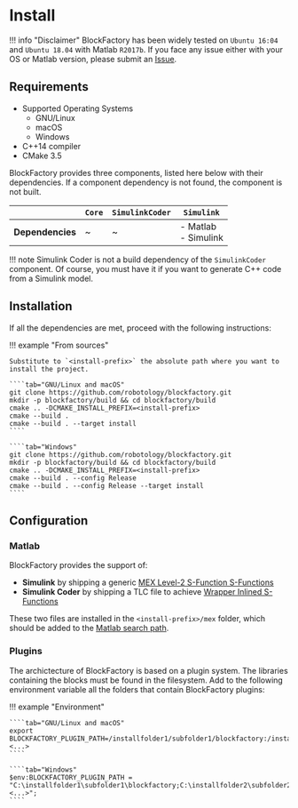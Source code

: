 # Install

!!! info "Disclaimer"
    BlockFactory has been widely tested on `Ubuntu 16:04` and `Ubuntu 18.04` with Matlab `R2017b`. If you face any issue either with your OS or Matlab version, please submit an [Issue](https://github.com/robotology/blockfactory/issues).

## Requirements

- Supported Operating Systems
	- GNU/Linux
	- macOS
	- Windows
- C++14 compiler
- CMake 3.5

BlockFactory provides three components, listed here below with their dependencies. If a component dependency is not found, the component is not built.

|                  | `Core` | `SimulinkCoder` | `Simulink`             |
| ---------------- | ------ | --------------- | ---------------------- |
| **Dependencies** | ~      | ~               | - Matlab<br>- Simulink |

!!! note
    Simulink Coder is not a build dependency of the `SimulinkCoder` component. Of course, you must have it if you want to generate C++ code from a Simulink model.

## Installation

If all the dependencies are met, proceed with the following instructions:

!!! example "From sources"

    Substitute to `<install-prefix>` the absolute path where you want to install the project.

    ````tab="GNU/Linux and macOS"
    git clone https://github.com/robotology/blockfactory.git
    mkdir -p blockfactory/build && cd blockfactory/build
    cmake .. -DCMAKE_INSTALL_PREFIX=<install-prefix>
    cmake --build .
    cmake --build . --target install
    ````

    ````tab="Windows"
    git clone https://github.com/robotology/blockfactory.git
    mkdir -p blockfactory/build && cd blockfactory/build
    cmake .. -DCMAKE_INSTALL_PREFIX=<install-prefix>
    cmake --build . --config Release
    cmake --build . --config Release --target install
    ````

## Configuration

### Matlab

BlockFactory provides the support of:

- **Simulink** by shipping a generic [MEX Level-2 S-Function S-Functions](https://it.mathworks.com/help/simulink/sfg/what-is-an-s-function.html)
- **Simulink Coder** by shipping a TLC file to achieve [Wrapper Inlined S-Functions](https://it.mathworks.com/help/rtw/tlc/inlining-s-functions.html)

These two files are installed in the `<install-prefix>/mex` folder, which should be added to the [Matlab search path](https://it.mathworks.com/help/matlab/matlab_env/what-is-the-matlab-search-path.html).

### Plugins

The archictecture of BlockFactory is based on a plugin system. The libraries containing the blocks must be found in the filesystem.
Add to the following environment variable all the folders that contain BlockFactory plugins:

!!! example "Environment"

    ````tab="GNU/Linux and macOS"
    export BLOCKFACTORY_PLUGIN_PATH=/installfolder1/subfolder1/blockfactory:/installfolder2/subfolder2/blockfactory/:<...>
    ````

    ````tab="Windows"
    $env:BLOCKFACTORY_PLUGIN_PATH = "C:\installfolder1\subfolder1\blockfactory;C:\installfolder2\subfolder2\blockfactory:<...>";
    ````

